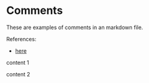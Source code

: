 # Comments

These are examples of comments in an markdown file.

References:
- [here](https://stackoverflow.com/questions/4823468/comments-in-markdown)

[//1]: <> (This is a comment, it will not be included)
[//2]: <> (in  the output file unless you use it in)
[//3]: <> (a reference style link.)

content 1

[//4]: <> (This is also a comment.)

content 2

[//]: # (This may be the most platform independent comment)
